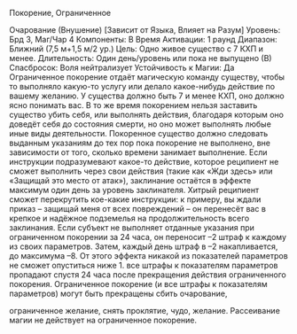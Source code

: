 
Покорение, Ограниченное

Очарование (Внушение) [Зависит от
Языка, Влияет на Разум]
Уровень: Брд 3, Маг/Чар 4
Компоненты: В
Время Активации: 1 раунд
Диапазон: Ближний (7,5 м+1,5 м/2 ур.)
Цель: Одно живое существо с 7 КХП и
менее.
Длительность: Один день/уровень или
пока не выпущено (В)
Спасбросок: Воля нейтрализует
Устойчивость к Магии: Да
Ограниченное покорение отдаёт магическую команду существу, чтобы то
выполняло какую-то услугу или делало какое-нибудь действие по вашему
желанию. У существа должно быть 7 и
менее КХП, оно должно ясно понимать
вас. В то же время покорением нельзя
заставить существо убить себя, или выполнять действия, благодаря которым
оно доведёт себя до состояния смерти,
но оно может выполнять любые иные
виды деятельности. Покоренное существо должно следовать выданным указаниям до тех пор пока покорение не
выполнено, вне зависимости от того,
сколько времени занимает выполнение.
Если инструкции подразумевают какое-то действие, которое реципиент не
сможет выполнить через свои действия
(такие как «Жди здесь» или «Защищай
это место от атак»), заклинание остаётся в эффекте максимум один день за
уровень заклинателя. Хитрый реципиент сможет перекрутить кое-какие инструкции: к примеру, вы ждали приказ
– защищай меня от всех повреждений
– он перенесёт вас в крепкое и надёжное подземелья на продолжительность
всего заклинания.
Если субъект не выполняет отданные
указания при ограниченном покорении
за 24 часа, он переносит –2 штраф к
каждому из своих параметров. Затем,
каждый день штраф в –2 накапливается, до максимума –8. От этого эффекта
никакой из показателей параметров не
сможет опуститься ниже 1. все штрафы
к показателям параметров пропадают
спустя 24 часа после прекращения действия ограниченного покорения.
Ограниченное покорение (и все штрафы к показателям параметров) могут
быть прекращены сбить очарование,

ограниченное желание, снять проклятие, чудо, желание. Рассеивание магии
не действует на ограниченное покорение.